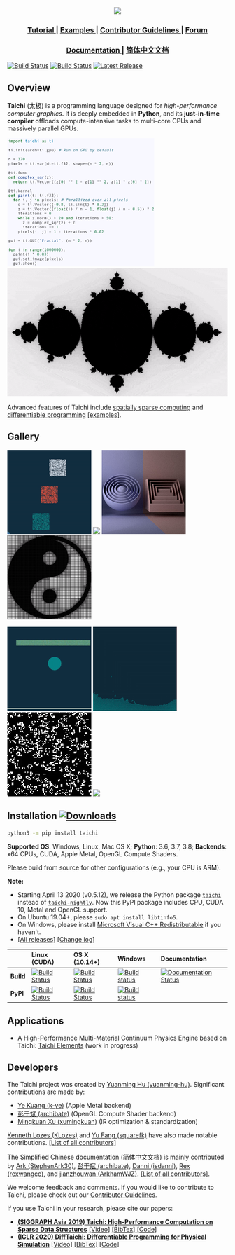 <div align="center">
  <img width="500px" src="https://github.com/yuanming-hu/taichi/raw/master/misc/logo.png">
  <h3> <a href="https://taichi.readthedocs.io/en/latest/hello.html"> Tutorial </a> | <a href="https://github.com/yuanming-hu/taichi/tree/master/examples"> Examples </a> | <a href="https://taichi.readthedocs.io/en/latest/contributor_guide.html"> Contributor Guidelines </a> | <a href="https://forum.taichi.graphics/"> Forum </a> </h3>
  <h3> <a href="https://taichi.readthedocs.io/en/stable/"> Documentation </a> | <a href="https://taichi.readthedocs.io/zh_CN/latest/"> 简体中文文档 </a> </h3>
</div>

[![Build Status](https://img.shields.io/travis/taichi-dev/taichi?logo=Travis)](https://travis-ci.com/taichi-dev/taichi)
[![Build Status](https://img.shields.io/appveyor/build/yuanming-hu/taichi?logo=AppVeyor)](https://ci.appveyor.com/project/yuanming-hu/taichi/branch/master)
[![Latest Release](https://img.shields.io/github/v/release/taichi-dev/taichi?color=blue)](https://github.com/taichi-dev/taichi/releases/latest)

## Overview

**Taichi** (太极) is a programming language designed for *high-performance computer graphics*. It is deeply embedded in **Python**, and its **just-in-time compiler** offloads compute-intensive tasks to multi-core CPUs and massively parallel GPUs.

<a href="https://github.com/taichi-dev/taichi/blob/master/examples/fractal.py#L1-L31"> <img src="https://github.com/yuanming-hu/public_files/raw/master/graphics/taichi/fractal_code.png" height="293px"></a>  <img src="https://raw.githubusercontent.com/yuanming-hu/public_files/master/graphics/taichi/fractal_small.gif" height="293px">


Advanced features of Taichi include [spatially sparse computing](https://taichi.readthedocs.io/en/latest/sparse.html) and [differentiable programming](https://taichi.readthedocs.io/en/latest/differentiable_programming.html) [[examples]](https://github.com/yuanming-hu/difftaichi).

## Gallery

<a href="https://github.com/taichi-dev/taichi/blob/master/examples/mpm128.py"><img src="https://raw.githubusercontent.com/yuanming-hu/public_files/master/graphics/taichi/mpm128.gif" height="192px"></a> <a href="https://github.com/taichi-dev/taichi/blob/master/examples/stable_fluid.py"> <img src="https://raw.githubusercontent.com/yuanming-hu/public_files/master/graphics/taichi/stable_fluids.gif" height="192px"></a> <a href="https://github.com/taichi-dev/taichi/blob/master/examples/sdf_renderer.py"><img src="https://raw.githubusercontent.com/yuanming-hu/public_files/master/graphics/taichi/sdf_renderer.jpg" height="192px"></a> <a href="https://github.com/taichi-dev/taichi/blob/master/examples/taichi_sparse.py"><img src="https://raw.githubusercontent.com/yuanming-hu/public_files/master/graphics/taichi/sparse_grids.gif" height="192px"></a>

<a href="https://github.com/taichi-dev/taichi/blob/master/examples/mpm_lagrangian_forces.py"><img src="https://raw.githubusercontent.com/yuanming-hu/public_files/master/graphics/taichi/lagrangian.gif" height="192px"></a> <a href="https://github.com/taichi-dev/taichi/blob/master/examples/pbf2d.py"><img src="https://raw.githubusercontent.com/yuanming-hu/public_files/master/graphics/taichi/pbf.gif" height="192px"></a> <a href="https://github.com/taichi-dev/taichi/blob/master/examples/game_of_life.py"><img src="https://raw.githubusercontent.com/yuanming-hu/public_files/master/graphics/taichi/game_of_life.gif" height="192px"></a> <a href="https://github.com/taichi-dev/taichi/blob/master/examples/euler.py"><img src="https://raw.githubusercontent.com/yuanming-hu/public_files/master/graphics/taichi/euler.gif" height="192px"></a>

## Installation [![Downloads](https://img.shields.io/pypi/dw/taichi)](https://pepy.tech/project/taichi)

```bash
python3 -m pip install taichi
```

**Supported OS**: Windows, Linux, Mac OS X; **Python**: 3.6, 3.7, 3.8; **Backends**: x64 CPUs, CUDA, Apple Metal, OpenGL Compute Shaders.

Please build from source for other configurations (e.g., your CPU is ARM).

**Note:**
 - Starting April 13 2020 (v0.5.12), we release the Python package [`taichi`](https://pypi.org/project/taichi/) instead of [`taichi-nightly`](https://pypi.org/project/taichi-nightly/). Now this PyPI package includes CPU, CUDA 10, Metal and OpenGL support.
 - On Ubuntu 19.04+, please `sudo apt install libtinfo5`.
 - On Windows, please install [Microsoft Visual C++ Redistributable](https://aka.ms/vs/16/release/vc_redist.x64.exe) if you haven't.
 - [[All releases]](https://github.com/taichi-dev/taichi/releases) [[Change log]](misc/changelog.md)

|| **Linux (CUDA)** | **OS X (10.14+)** | **Windows** | **Documentation**|
|:------|:-----|:-----|:-----|:-----|
|**Build**|[![Build Status](http://f11.csail.mit.edu:8080/job/taichi/badge/icon)](http://f11.csail.mit.edu:8080/job/taichi/)| [![Build Status](https://travis-ci.com/taichi-dev/taichi.svg?branch=master)](https://travis-ci.com/taichi-dev/taichi) | [![Build status](https://ci.appveyor.com/api/projects/status/yxm0uniin8xty4j7/branch/master?svg=true)](https://ci.appveyor.com/project/yuanming-hu/taichi/branch/master)| [![Documentation Status](https://readthedocs.org/projects/taichi/badge/?version=latest)](http://taichi.readthedocs.io/en/latest/?badge=latest)|
|**PyPI**|[![Build Status](https://travis-ci.com/yuanming-hu/taichi-wheels-test.svg?branch=master)](https://travis-ci.com/yuanming-hu/taichi-wheels-test)|[![Build Status](https://travis-ci.com/yuanming-hu/taichi-wheels-test.svg?branch=master)](https://travis-ci.com/yuanming-hu/taichi-wheels-test)|[![Build status](https://ci.appveyor.com/api/projects/status/39ar9wa8yd49je7o?svg=true)](https://ci.appveyor.com/project/yuanming-hu/taichi-wheels-test) |

## Applications

- A High-Performance Multi-Material Continuum Physics Engine based on Taichi: [Taichi Elements](https://github.com/taichi-dev/taichi_elements) (work in progress)

## Developers

The Taichi project was created by [Yuanming Hu (yuanming-hu)](https://github.com/yuanming-hu). Significant contributions are made by:
 - [Ye Kuang (k-ye)](https://github.com/k-ye) (Apple Metal backend)
 - [彭于斌 (archibate)](https://github.com/archibate) (OpenGL Compute Shader backend)
 - [Mingkuan Xu (xumingkuan)](https://github.com/xumingkuan) (IR optimization & standardization)

[Kenneth Lozes (KLozes)](https://github.com/KLozes) and [Yu Fang (squarefk)](https://github.com/squarefk) have also made notable contributions. [[List of all contributors]](https://github.com/taichi-dev/taichi/graphs/contributors)

The Simplified Chinese documentation (简体中文文档) is mainly contributed by [Ark (StephenArk30)](https://github.com/StephenArk30), [彭于斌 (archibate)](https://github.com/archibate), [Danni (isdanni)](https://github.com/isdanni),
[Rex (rexwangcc)](https://github.com/rexwangcc), and [jianzhouwan (ArkhamWJZ)](https://github.com/ArkhamWJZ). [[List of all contributors]](https://github.com/taichi-dev/taichi-docs-zh-cn/graphs/contributors).

We welcome feedback and comments. If you would like to contribute to Taichi, please check out our [Contributor Guidelines](https://taichi.readthedocs.io/en/latest/contributor_guide.html).

If you use Taichi in your research, please cite our papers:

- [**(SIGGRAPH Asia 2019) Taichi: High-Performance Computation on Sparse Data Structures**](http://taichi.graphics/wp-content/uploads/2019/09/taichi_lang.pdf) [[Video]](https://youtu.be/wKw8LMF3Djo) [[BibTex]](https://raw.githubusercontent.com/yuanming-hu/taichi/master/misc/taichi_bibtex.txt) [[Code]](https://github.com/taichi-dev/taichi)
- [**(ICLR 2020) DiffTaichi: Differentiable Programming for Physical Simulation**](https://arxiv.org/abs/1910.00935) [[Video]](https://www.youtube.com/watch?v=Z1xvAZve9aE) [[BibTex]](https://raw.githubusercontent.com/yuanming-hu/taichi/master/misc/difftaichi_bibtex.txt) [[Code]](https://github.com/yuanming-hu/difftaichi)
